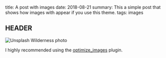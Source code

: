 title: A post with images
date: 2018-08-21
summary: This a simple post that shows how images with appear if you use this theme.
tags: images

## HEADER 

![Unsplash Wilderness photo]({filename}/images/wilderness.jpg "Wilderness") 

I highly recommended using the [optimize_images]("https://github.com/getpelican/pelican-plugins/tree/master/optimize_images") plugin. 

